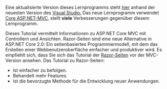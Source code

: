 Eine aktualisierte Version dieses Lernprogramms steht [hier](https://docs.microsoft.com/aspnet/core/tutorials/first-mvc-app/start-mvc) anhand der neuesten Version des [Visual Studio.](https://www.visualstudio.com) Das neue Lernprogramm verwendet [Core ASP.NET-MVC](https://docs.microsoft.com/aspnet/core/mvc/), stellt **viele** Verbesserungen gegenüber diesem Lernprogramm.

Dieses Tutorial vermittelt Informationen zu ASP.NET Core MVC mit Controllern und Ansichten. Razor-Seiten sind eine neue Alternative in ASP.NET Core 2.0: Ein seitenbasiertes Programmiermodell, mit dem das Erstellen einer Webbenutzeroberfläche einfacher und produktiver wird. Es empfiehlt sich, dass Sie sich das Tutorial der [Razor-Seiten](https://docs.microsoft.com/aspnet/core/mvc/razor-pages) vor der MVC-Version ansehen. Das Tutorial zu Razor-Seiten:

* Ist einfacher zu befolgen.
* Behandelt mehr Features.
* Ist die bevorzugte Methode für die Entwicklung neuer Anwendungen.